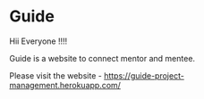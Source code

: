 # Guide
Hii Everyone !!!!

Guide is a website to connect mentor and mentee.

Please visit the website - https://guide-project-management.herokuapp.com/
 
 
 
